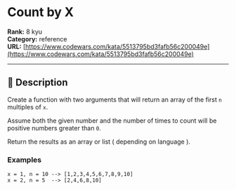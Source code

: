 # Count by X

**Rank:** 8 kyu  
**Category:** reference  
**URL:** [https://www.codewars.com/kata/5513795bd3fafb56c200049e](https://www.codewars.com/kata/5513795bd3fafb56c200049e)

---

## 📝 Description

Create a function with two arguments that will return an array of the first `n` multiples of `x`. 

Assume both the given number and the number of times to count will be positive numbers greater than `0`. 

Return the results as an array or list ( depending on language ).

### Examples 

```
x = 1, n = 10 --> [1,2,3,4,5,6,7,8,9,10]
x = 2, n = 5  --> [2,4,6,8,10]
```
